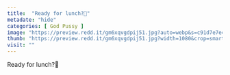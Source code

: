 ```yaml
---
title:  "Ready for lunch?👅"
metadate: "hide"
categories: [ God Pussy ]
image: "https://preview.redd.it/gm6xqvgdpij51.jpg?auto=webp&s=c91d7e7e4249a7f2ee147e03e52b4d0a68978db1"
thumb: "https://preview.redd.it/gm6xqvgdpij51.jpg?width=1080&crop=smart&auto=webp&s=737c8267c7531497812f5e79e9214893abf2097d"
visit: ""
---
```

Ready for lunch?👅
